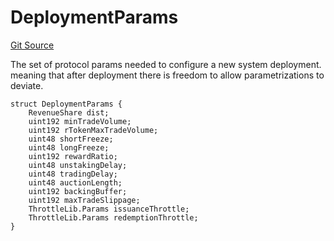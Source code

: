 # DeploymentParams
[Git Source](https://github.com/larrythecucumber321/protocol/blob/0e60393685a4ae7994ac986273cdfa4cf9c069ed/contracts/interfaces/IDeployer.sol)

The set of protocol params needed to configure a new system deployment.
meaning that after deployment there is freedom to allow parametrizations to deviate.


```solidity
struct DeploymentParams {
    RevenueShare dist;
    uint192 minTradeVolume;
    uint192 rTokenMaxTradeVolume;
    uint48 shortFreeze;
    uint48 longFreeze;
    uint192 rewardRatio;
    uint48 unstakingDelay;
    uint48 tradingDelay;
    uint48 auctionLength;
    uint192 backingBuffer;
    uint192 maxTradeSlippage;
    ThrottleLib.Params issuanceThrottle;
    ThrottleLib.Params redemptionThrottle;
}
```

